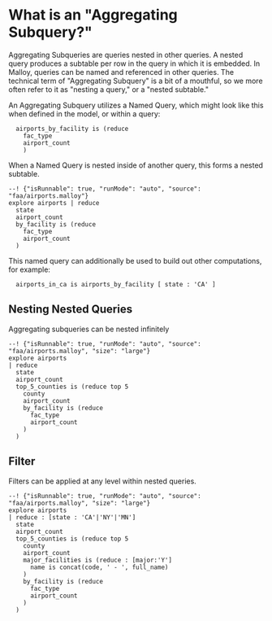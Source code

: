 # What is an "Aggregating Subquery?"

Aggregating Subqueries are queries nested in other queries. A nested query produces a subtable per row in the query in which it is embedded. In Malloy, queries can be named and referenced in other queries. The technical term of "Aggregating Subquery" is a bit of a mouthful, so we more often refer to it as "nesting a query," or a "nested subtable."

An Aggregating Subquery utilizes a Named Query, which might look like this when defined in the model, or within a query:

```malloy
  airports_by_facility is (reduce
    fac_type
    airport_count
    )
```

When a Named Query is nested inside of another query, this forms a nested subtable.

```malloy
--! {"isRunnable": true, "runMode": "auto", "source": "faa/airports.malloy"}
explore airports | reduce
  state
  airport_count
  by_facility is (reduce
    fac_type
    airport_count
  )
```

This named query can additionally be used to build out other computations, for example:

```malloy
  airports_in_ca is airports_by_facility [ state : 'CA' ]
```

## Nesting Nested Queries
Aggregating subqueries can be nested infinitely

```malloy
--! {"isRunnable": true, "runMode": "auto", "source": "faa/airports.malloy", "size": "large"}
explore airports
| reduce
  state
  airport_count
  top_5_counties is (reduce top 5
    county
    airport_count
    by_facility is (reduce
      fac_type
      airport_count
    )
  )
```

## Filter
Filters can be applied at any level within nested queries.

```malloy
--! {"isRunnable": true, "runMode": "auto", "source": "faa/airports.malloy", "size": "large"}
explore airports
| reduce : [state : 'CA'|'NY'|'MN']
  state
  airport_count
  top_5_counties is (reduce top 5
    county
    airport_count
    major_facilities is (reduce : [major:'Y']
      name is concat(code, ' - ', full_name)
    )
    by_facility is (reduce
      fac_type
      airport_count
    )
  )
```